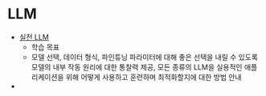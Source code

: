# LLM

- [실전 LLM](/실전_LLM.md)
  - 학습 목표
  - 모델 선택, 데이터 형식, 파인튜닝 파라미터에 대해 좋은 선택을 내릴 수 있도록 모델의 내부 작동 원리에 대한 통찰력 제공, 모든 종류의 LLM을 실용적인 애플리케이션을 위해 어떻게 사용하고 훈련하며 최적화할지에 대한 방법 안내
- 